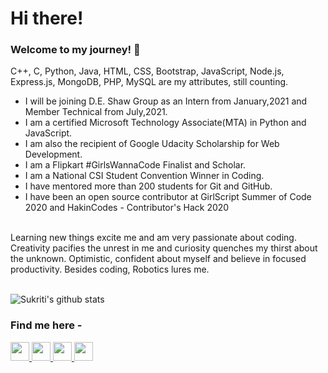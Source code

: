 # Hi there!

### Welcome to my journey! 🤩

C++, C, Python, Java, HTML, CSS, Bootstrap, JavaScript, Node.js, Express.js, MongoDB, PHP, MySQL are my attributes, still counting.
<br/>
- I will be joining D.E. Shaw Group as an Intern from January,2021 and Member Technical from July,2021.
- I am a certified Microsoft Technology Associate(MTA) in Python and JavaScript.
- I am also the recipient of Google Udacity Scholarship for Web Development.
- I am a Flipkart #GirlsWannaCode Finalist and Scholar.
- I am a National CSI Student Convention Winner in Coding.
- I have mentored more than 200 students for Git and GitHub.
- I have been an open source contributor at GirlScript Summer of Code 2020 and HakinCodes - Contributor's Hack 2020
<br/>
Learning new things excite me and am very passionate about coding. Creativity pacifies the unrest in me and curiosity quenches my thirst about the unknown. Optimistic, confident about myself and believe in focused productivity.
Besides coding, Robotics lures me.
<br/><br/>


![Sukriti's github stats](https://github-readme-stats.vercel.app/api?username=sukritishah15&count_private=true)


### Find me here -

<a align="left" href="https://www.linkedin.com/in/sukriti-shah/">
  <img padding-right="30px" width="30px" src="https://cdn.jsdelivr.net/npm/simple-icons@v3/icons/linkedin.svg" />
</a>
<a align="left" href="mailto:sukritishah15@gmail.com">
  <img width="30px" src="https://cdn.jsdelivr.net/npm/simple-icons@v3/icons/gmail.svg" />
</a>
<a align="left" href="https://medium.com/@sukritishah15">
  <img width="30px" src="https://cdn.jsdelivr.net/npm/simple-icons@v3/icons/medium.svg" />
</a>
<a align="left" href="https://twitter.com/SukritiShah15">
  <img width="30px" src="https://cdn.jsdelivr.net/npm/simple-icons@v3/icons/twitter.svg" />
</a>



